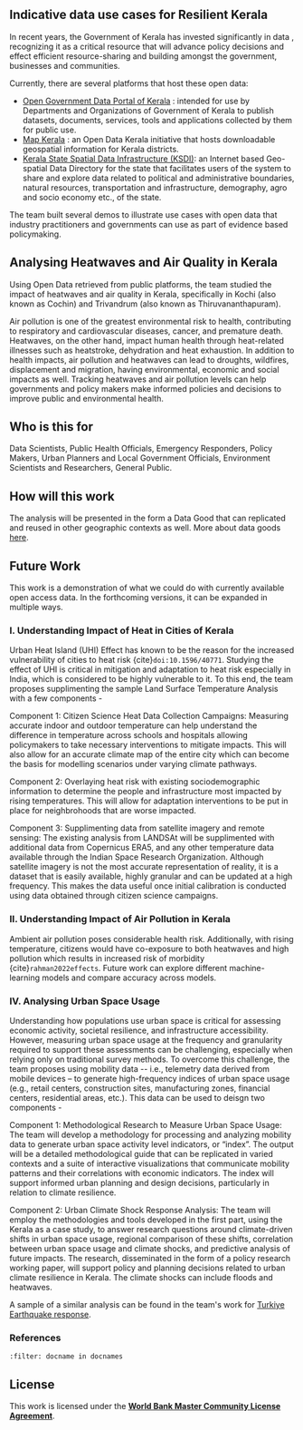## Indicative data use cases for Resilient Kerala

In recent years, the Government of Kerala has invested significantly in data , recognizing it as a critical resource that will advance policy decisions and effect efficient resource-sharing and building amongst the government, businesses and communities. 

Currently, there are several platforms that host these open data:
- [Open Government Data Portal of Kerala](https://kerala.data.gov.in/) : intended for use by Departments and Organizations of Government of Kerala to publish datasets, documents, services, tools and applications collected by them for public use. 
- [Map Kerala](https://map.opendatakerala.org/) : an Open Data Kerala initiative that hosts downloadable geospatial information for Kerala districts.
- [Kerala State Spatial Data Infrastructure (KSDI)](https://opensdi.kerala.gov.in/): an Internet based Geo-spatial Data Directory for the state that facilitates users of the system to share and explore data related to political and administrative boundaries, natural resources, transportation and infrastructure, demography, agro and socio economy etc., of the state.

The team built several demos to illustrate use cases with open data that industry practitioners and governments can use as part of evidence based policymaking. 

## Analysing Heatwaves and Air Quality in Kerala
Using Open Data retrieved from public platforms, the team studied the impact of heatwaves and air quality in Kerala, specifically in Kochi (also known as Cochin) and Trivandrum (also known as Thiruvananthapuram). 

Air pollution is one of the greatest environmental risk to health, contributing to respiratory and cardiovascular diseases, cancer, and premature death. Heatwaves, on the other hand, impact human health through heat-related illnesses such as heatstroke, dehydration and heat exhaustion. 
In addition to health impacts, air pollution and heatwaves can lead to droughts, wildfires, displacement and migration, having environmental, economic and social impacts as well.
Tracking heatwaves and air pollution levels can help governments and policy makers make informed policies and decisions to improve public and environmental health.

## Who is this for
Data Scientists, Public Health Officials, Emergency Responders, Policy Makers, Urban Planners and Local Government Officials, Environment Scientists and Researchers, General Public.

## How will this work
The analysis will be presented in the form a Data Good that can replicated and reused in other geographic contexts as well. More about data goods [here](https://datapartnership.org/heatwaves-in-india/docs/introduction_to_data_goods.html). 

## Future Work 

This work is a demonstration of what we could do with currently available open access data. In the forthcoming versions, it can be expanded in multiple ways. 

### I. Understanding Impact of Heat in Cities of Kerala

Urban Heat Island (UHI) Effect has known to be the reason for the increased vulnerability of cities to heat risk {cite}`doi:10.1596/40771`. Studying the effect of UHI is critical in mitigation and adaptation to heat risk especially in India, which is considered to be highly vulnerable to it. To this end, the team proposes supplimenting the sample Land Surface Temperature Analysis with a few components - 

Component 1: Citizen Science Heat Data Collection Campaigns: Measuring accurate indoor and outdoor temperature can help understand the difference in temperature across schools and hospitals allowing policymakers to take necessary interventions to mitigate impacts. This will also allow for an accurate climate map of the entire city which can become the basis for modelling scenarios under varying climate pathways. 

Component 2: Overlaying heat risk with existing sociodemographic information to determine the people and infrastructure most impacted by rising temperatures. This will allow for adaptation interventions to be put in place for neighbrohoods that are worse impacted. 

Component 3: Supplimenting data from satellite imagery and remote sensing: The existing analysis from LANDSAt will be supplimented with additional data from Copernicus ERA5, and any other temperature data available through the Indian Space Research Organization. Although satellite imagery is not the most accurate representation of reality, it is a dataset that is easily available, highly granular and can be updated at a high frequency. This makes the data useful once initial calibration is conducted using data obtained through citizen science campaigns. 


### II. Understanding Impact of Air Pollution in Kerala

Ambient air pollution poses considerable health risk. Additionally, with rising temperature, citizens would have co-exposure to both heatwaves and high pollution which results in increased risk of morbidity {cite}`rahman2022effects`. Future work can explore different machine-learning models and compare accuracy across models.

<!-- ### III. Understanding Impact of Floods in Kerela
 -->


### IV. Analysing Urban Space Usage

Understanding how populations use urban space is critical for assessing economic activity, societal resilience, and infrastructure accessibility. However, measuring urban space usage at the frequency and granularity required to support these assessments can be challenging, especially when relying only on traditional survey methods. To overcome this challenge, the team proposes using mobility data -- i.e., telemetry data derived from mobile devices – to generate high-frequency indices of urban space usage (e.g., retail centers, construction sites, manufacturing zones, financial centers, residential areas, etc.).  This data can be used to deisgn two components - 

Component 1: Methodological Research to Measure Urban Space Usage: The team will develop a methodology for processing and analyzing mobility data to generate urban space activity level indicators, or “index”. The output will be a detailed methodological guide that can be replicated in varied contexts and a suite of interactive visualizations that communicate mobility patterns and their correlations with economic indicators. The index will support informed urban planning and design decisions, particularly in relation to climate resilience. 
 

Component 2: Urban Climate Shock Response Analysis: The team will employ the methodologies and tools developed in the first part, using the Kerala as a case study, to answer research questions around climate-driven shifts in urban space usage, regional comparison of these shifts, correlation between urban space usage and climate shocks, and predictive analysis of future impacts. The research, disseminated in the form of a policy research working paper, will support policy and planning decisions related to urban climate resilience in Kerala. The climate shocks can include floods and heatwaves. 

A sample of a similar analysis can be found in the team's work for [Turkiye Earthquake response](https://datapartnership.org/turkiye-earthquake-impact/notebooks/mobility/activity.html#id1).



### References

```{bibliography}
:filter: docname in docnames
```

## License
This work is licensed under the [**World Bank Master Community License Agreement**](LICENSE.md).

<!-- ## Strategic Brief

*forthcoming*

<!-- Part of [Understanding the vulnerability of New Delhi to Heatwaves](https://portal.datapartnership.org/readableproposal/368), this repository holds a collection of (experimental) Jupyter notebooks exploring data available through the [Development Data Partnership](https://datapartnership.org). -->

<!-- ## Challenge

Heatwaves could impact the progress made in at least 10 of the 17 SDGs making them a critical, global phenomenon that needs to be addressed collectively and with urgency. Unlike sudden-onset disasters, heatwaves do not come with the drama of flying roofs and flooded streets. On the contrary, they are silent killers that trigger cascading impacts on agriculture, food security, healthcare, education, employment, energy, water supply, urban resilience, and human development. In 2022 alone, extreme heat has been the leading cause of crop failures in India, hydropower shortages in China, and exacerbated flooding in Pakistan through accelerated melting of glaciers. However, even within the same country, these impacts are not felt by every person and every sector equally. To inform targeted policy interventions that alleviate the impact of extreme heat, it is important to assess the vulnerability of different sectors to extreme heat at a granular scale, using a standardized methodology.

Currently, there is no standardized methodology to define or assess the impacts from heatwaves. Each meteorological department uses their own dataset and definition to estimate heatwaves and often do not differentiate the definition of a heatwave between people and crops. Impact from natural disasters is often measured in terms of number of deaths, number of people impacted, and economic losses caused by it. Such a methodology cannot be applied to heatwaves because it is a slow-onset disaster and the impacts from it are not felt immediately after the event.

## Proposed Solution

The team proposes the use of different definitions of heatwaves applicable to crops and people separately. These definitions will allow for the monitoring of impacts in different sectors differently. The impact can be measured across the sectors of health, electricity, water, agriculture, and the economy using a standard set of indicators (listed below).

One important impact of heatwaves is the triggering of cascading natural disasters – floods and droughts. To account for this, two indicators are identified. These two indicators allow for the spatial mapping of areas that are flood-prone and drought-prone due to heatwaves, thus making them more vulnerable.

The following indicators are proposed to assess the impact of heatwaves across sectors - The following indicators will be calculated at the granularity of the lowest administrative boundary data available, preferably a city. The impact will be measured between the years 2015 and 2022. -->


